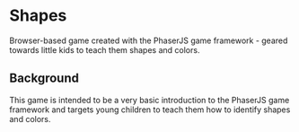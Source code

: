 # Shapes

Browser-based game created with the PhaserJS game framework - geared towards little kids to teach
them shapes and colors.

## Background

This game is intended to be a very basic introduction to the PhaserJS game framework and targets
young children to teach them how to identify shapes and colors.
